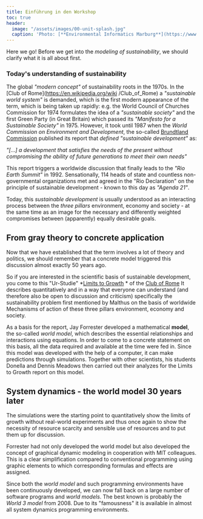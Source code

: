 ```yaml
---
title: Einführung in den Workshop
toc: true
header:
  image: "/assets/images/00-unit-splash.jpg"
  caption: 'Photo: [**Environmental Informatics Marburg**](https://www.flickr.com/environmentalinformatics-marburg/)'  
---
```


Here we go!
Before we get into the *modeling of sustainability*, we should clarify what it is all about first.
<!--more-->


### Today's understanding of sustainability
The global *"modern concept"* of sustainability roots in the 1970s. In the [Club of Rome](https://en.wikipedia.org/wiki /Club_of_Rome) a *"sustainable world system"* is demanded, which is the first modern appearance of the term, which is being taken up rapidly: e.g. the World Council of Churches Commission for 1974 formulates the idea of a *"sustainable society"* and the first Green Party (in Great Britain) which passed its *"Manifesto for a Sustainable Society"* in 1975. However, it took until 1987 when the *World Commission on Environment and Development*, the so-called [Brundtland Commission](https://en.wikipedia.org/wiki/Brundtland-Report) published its report that *defined "sustainable development"* as:

  *"[...] a development that satisfies the needs of the present without compromising the ability of future generations to meet their own needs"*

This report triggers a worldwide discussion that finally leads to the *"Rio Earth Summit"* in 1992.
Sensationally, 114 heads of state and countless non-governmental organizations met and agreed in the "Rio Declaration" on the principle of sustainable development - known to this day as *"Agenda 21"*.

Today, this *sustainable development* is usually understood as an interacting process between the *three pillars* environment, economy and society - at the same time as an image for the necessary and differently weighted compromises between (apparently) equally desirable goals.

## From gray theory to concrete application

Now that we have established that the term involves a lot of theory and politics, we should remember that a concrete model triggered this discussion almost exactly 50 years ago.

So if you are interested in the scientific basis of sustainable development, you come to this "Ur-Studie" *[Limits to Growth](https://www.clubofrome.org/publication/the-limits-to-growth/) * of the [Club of Rome](https://en.wikipedia.org/wiki/Club_of_Rome) It describes quantitatively and in a way that everyone can understand (and therefore also be open to discussion and criticism) specifically the sustainability problem first mentioned by Malthus on the basis of worldwide Mechanisms of action of these three pillars environment, economy and society.

As a basis for the report, Jay Forrester developed a mathematical **model**, the so-called *world model*, which describes the essential relationships and interactions using equations. In order to come to a concrete statement on this basis, all the data required and available at the time were fed in. Since this model was developed with the help of a computer, it can make predictions through simulations. Together with other scientists, his students Donella and Dennis Meadows then carried out their analyzes for the Limits to Growth report on this model.

## System dynamics - the world model 30 years later
The simulations were the starting point to quantitatively show the limits of growth without real-world experiments and thus once again to show the necessity of resource scarcity and sensible use of resources and to put them up for discussion.

Forrester had not only developed the world model but also developed the concept of graphical dynamic modeling in cooperation with MIT colleagues. This is a clear simplification compared to conventional programming using graphic elements to which corresponding formulas and effects are assigned.

Since both the *world model* and such programming environments have been continuously developed, we can now fall back on a large number of software programs and *world models*. The best known is probably the *World 3 model* from 2008. Due to its "famousness" it is available in almost all system dynamics programming environments.








